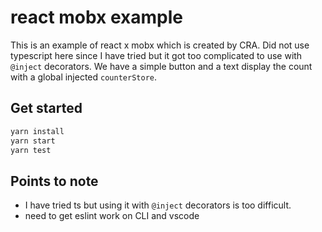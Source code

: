 # react mobx example

This is an example of react x mobx which is created by CRA. Did not use typescript here since I have tried but it got too complicated to use with `@inject` decorators. We have a simple button and a text display the count with a global injected `counterStore`. 

## Get started

```bash
yarn install
yarn start
yarn test
```

## Points to note

- I have tried ts but using it with `@inject` decorators is too difficult.
- need to get eslint work on CLI and vscode